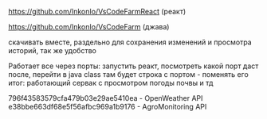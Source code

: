 https://github.com/InkonIo/VsCodeFarmReact 
(реакт)

https://github.com/InkonIo/VsCodeFarm
(джава)

скачивать вместе, раздельно для сохранения изменений и просмотра историй, так же удобство

Работает все через порты: запустить реакт, посмотреть какой порт даст 
после, перейти в java class там будет строка с портом - поменять его 
итог: работающий сервак с просмотром погоды почвы и тд

796f43583579cfa479b03e29ae5410ea - OpenWeather API
e38bbe663df68e5f56afbc969a1b9176 - AgroMonitoring API
